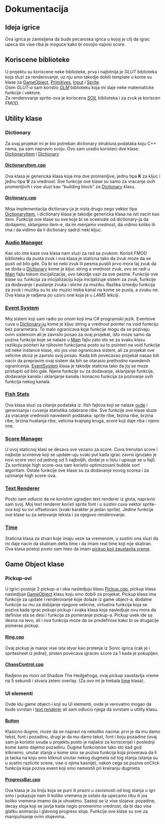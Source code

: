 <h1>Dokumentacija</h1>
<h2>Ideja igrice</h2>
Ova igrica je zamisljena da bude pecaroska igrica u kojoj je cilj da igrac upeca sto vise riba je moguce kako bi osvojio najvisi score.
<h2>Koriscene biblioteke</h2>
U projektu su koriscene neke biblioteke, prva i najbitnija je <i>GLUT</i> biblioteka koja sluzi za renderovanje, uz nju smo takodje dobili template u kome su klase za <a href="GameTamplate/GameObject.h">GameObject</a>, <a href="GameTamplate/Primitives.h">Primitives</a>,  
<a href="GameTamplate/Input.h">Input</a> i <a href="GameTamplate/Sprite.h">Sprite</a>.<br>
Osim <i>GLUT-a</i> sam koristio <i><a href="https://github.com/g-truc/glm">GLM</a></i> biblioteku koja mi daje neke matematicke funkcije i vektore.<br>
Za renderovanje sprite-ova je koriscena <i><a href="https://github.com/SpartanJ/SOIL2">SOIL</a></i> biblioteka i za zvuk je koriscen <i>FMOD</i>.
<h2>Utility klase</h2>
<h3>Dictionary</h3>
Za ovaj projekat mi je bio potreban dictionary struktura podataka koju C++ nema, pa sam napravio svoju. Ovo sam uradio koristeci dve klase: <a href="GameTamplate/DictionaryItem.cpp">DictionaryItem</a> i <a href="GameTamplate/Dictionary.cpp">Dictionary</a>
<h4><a href="GameTamplate/DictionaryItem.cpp">DictionaryItem.cpp</a></h4>
Ova klasa je genericka klasa koja ima dve promenljive, jednu tipa <b>K</b> za kljuc i jednu tipa <b>V</b> za vrednost. Sve funkcije ove klase su samo za vracanje ovih promenljivih i vise sluzi kao "building block" za <a href="GameTamplate/Dictionary.cpp">Dictionary</a> klasu.
<h4><a href="GameTamplate/Dictionary.cpp">Dictionary.cpp</a></h4>
Moja implementacija dictionary-ja je nista drugo nego vektor tipa <a href="DictionaryItem.cpp">DictionaryItem</a>, i dictionary klasa je takodje genericka klasa na isti nacin kao item. Funkcije ove klase su sve koje bi se ocekivale od dictionary-ja da dodajemo, sklanjamo item-e, da im menjamo vrednost, da vidimo koliko ih ima i da vidimo da li dictionary sadrzi neki kljuc.
<h3><a href="GameTamplate/AudioManager.cpp">Audio Manager</a></h3>
Kao sto ime kaze ova klasa nam sluzi za rad sa zvukom. Korisit FMOD biblioteku da pusta zvuk i ova klasa je staticna tako da zvuk moze da se pusti od bilo gde. Da bi se neki zvuk ili pesma pustili prvo mora taj zvuk da se doda u <a href="GameTamplate/Dictionary.cpp">Dictionary</a> kome je kljuc string a vrednost zvuk, ovo se radi u <a href="GameTamplate/Main.cpp">Main</a> fajlu tokom inicijalizacije, ovo takodje vazi za sve pesme. Funkcije ove klase su: funkcija za inicijalizaciju koja inicijalizuje sistem za zvuk, funkcije za dodavanje i pustanje zvuka i slicne za muziku. Razlika izmedju funkcija za zvuk i muziku su to sto muzici treba kanal na kome se pusta, a zvuku ne. Ova klasa je radjena po uzoru one koja je u <i>LAMS</i> lekciji.
<h3><a href="GameTamplate/EventSystem.cpp">Event System</a></h3>
Moj sistem koji sam radio po onom koji ima C# programski jezik. Eventove cuva u <a href="GameTamplate/Dictionary.cpp">Dictionary-ju</a> kome je kljuc string a vrednost pointer na void funkciju bez parametara. To malo ogranicava koje funkcije mogu da se pozivaju ovim sistemom ali je zavrsilo posao za ovaj projekat, isto moze samo da poziva funkcije koje se nalaze u <a href="GameTamplate/Main.cpp">Main</a> fajlu zato sto se za svaku klasu razlikuju pointeri ka njihovim funkcijama posto su to pointeri na void funkcije od neke instance klase, sto jos vise ogranicava sistem, ali za projekat ove velicine skroz je zavrsio svoj posao. Kada bih povecavao projekat nasao bih nacin da prepravim ovaj sistem da bih se otarasio prethodno navedenih ogranicenja. <a href="GameTamplate/EventSystem.cpp">EventSystem</a> klasa je takodje staticna tako da joj se moze pristupiti od bilo gde. Njene funkcije su za dodavanje, sklanjanje funkcije, dodavanje kanala i sklanjanje kanala i konacno funkcija za pozivanje svih funkcija nekog kanala.
<h3><a href="GameTamplate/FishStats.cpp">Fish Stats</a></h3>
Ova klasa sluzi za citanje podataka iz .fish fajlova koji se nalaze <a href="GameTamplate/FishStats">ovde</a> i generisanja i cuvanja statistika odabrane ribe. Sve funkcije ove klase sluze za vracanje vrednosti navedenih podataka: sprite ribe, tezina ribe, brzina ribe, brzina hvatanja ribe, velicina krajnjeg kruga, score koji daje riba i njeno ime.
<h3><a href="GameTamplate/ScoreManager.cpp">Score Manager</a></h3>
U ovoj staticnoj klasi se desava sve vezano za score. Cuva trenutan score i najbolje scoreove koji se update-uju svaki put kada igrac zavrsi igru(ako je novi score veci od jednog od 5 najboljih, dodat je u listu i upisuje se u fajl). Za sortiranje high score-ova sam koristio optimizovani bubble sort algoritam. Ostale funkcije ove klase su za dodavanje novog scorea i za uzimanje high score-ova.
<h3><a href="GameTamplate/TextRenderer.cpp">Text Renderer</a></h3>
Posto sam odlucio da ne koristim ugradjen text renderer iz gluta, napravio sam svoj. Moj text renderer koristi sprite font i u sustini cuva vektor sprite-ova koji su svi offsetovani (svaki karakter je jedan sprite). Jedine funkcije ove klase su za setovanje teksta i za njegovo renderovanje.
<h3><a href="GameTamplate/Time.cpp">Time</a></h3>
Staticna klasa za stvari koje imaju veze sa vremenom, u sustini ona sluzi da mi daje nacin da skaliram delta time i da imam real time koji nije skaliran. Ova klasa postoji posto sam hteo da imam <a href="GameTamplate/ChaosControl.cpp">pickup koji zaustavlja vreme</a>.
<h2>Game Object klase</h2>
<h3>Pickup-ovi</h3>
U igrici postoje 2 pickup-a i oba nasledjuju klasu <a href="GameTamplate/Pickup.cpp">Pickup.cpp</a>, pickup klasa nasledjuje <a href="GameTamplate/GameObject.h">GameObject</a> klasu koju smo dobili za projekat. Pickup klasa ima funkcije za update i renderovanje koje dolaze iz game object-a, dodatne funkcije su mu za dobijanje njegove velicine, virtuelna funkcija koja se poziva kada igrac pokupi pickup i svaka klasa koja nasledjuje ovu mora da definise sta se desi i funkcija za pomeranje pickup-a. Pickup uvek ide sa desna na levo, ali i ova funkcija moze da se predefinise kako bi se drugacije pomerao pickup.
<h4><a href="GameTamplate/Ring.cpp">Ring.cpp</a></h4>
Ovaj pickup je manje vise ista stvar kao prstenje iz Sonic igrica (cak je i spritesheet iz jedne), prsten povecava igracev score za 1 kada je pokupljen.
<h4><a href="GameTamplate/ChaosControl.cpp">ChaosControl.cpp</a></h4>
Radjeno po moci od Shadow The Hedgehoga, ovaj pickup zaustavlja vreme na 5 sekundi i stvara zeleni overlay. (Za ovo mi je trebala <a href="GameTamplate/Time.cpp">time</a> klasa).
<h3>UI elementi</h3>
Ovde idu game object-i koji su UI elementi, ovde je verovatno mogao da bude svrstan i <a href="GameTamplate/TextRenderer.cpp">text renderer</a> ali sam odlucio njega da svrstam u utility klasu.
<h4><a href="GameTamplate/Button.cpp">Button</a></h4>
Klasicno dugme, moze da se napravi na nekoliko nacina: prvi je da mu damo tekst, font i pozadinu, drugi je da mu damo tekst, font i boju pozadine (ovaj sam ja koristio svuda u projektu posto je najlaksi za koriscenje) i poslednji kome samo dajemo pozadinu. Dugme funkcionise tako sto kad god kliknemo, unutar stanja u kome smo se poziva funkcija koja proverava da li je tacka na koju smo kliknuli unutar nekog dugmeta od tog stanja (stanja su u sustini razlicite scene, vise o njima kasnije), nakon cega se poziva onClick funkcija koja poziva event koji smo namestili pri kreiranju dugmeta.
<h4><a href="GameTamplate/ProgressBar.cpp">ProgressBar.cpp</a></h4>
Ova klasa je za liniju koja se puni ili prazni u zavisnosti od kog stanja u igri smo i pokazuje nam ili koliko vremena je ostalo da upecamo ribu ili jos koliko vremena imamo da je uhvatimo. Sastoji se iz vise slojeva: pozadine, decay sloja koji se javlja kada naglo promenimo vrednost, da bi dao vise glatku animaciju i glavnog progress sloja. Funkcije ove klase su sve za manipulisanje ovim slojevima.
